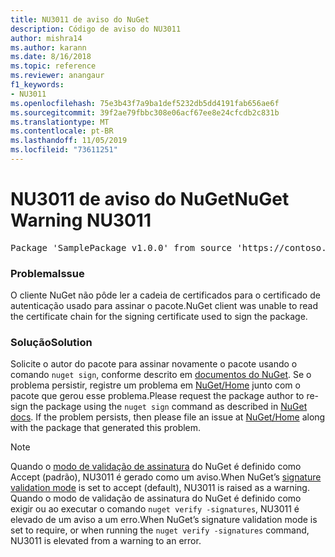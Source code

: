 ```yaml
---
title: NU3011 de aviso do NuGet
description: Código de aviso do NU3011
author: mishra14
ms.author: karann
ms.date: 8/16/2018
ms.topic: reference
ms.reviewer: anangaur
f1_keywords:
- NU3011
ms.openlocfilehash: 75e3b43f7a9ba1def5232db5dd4191fab656ae6f
ms.sourcegitcommit: 39f2ae79fbbc308e06acf67ee8e24cfcdb2c831b
ms.translationtype: MT
ms.contentlocale: pt-BR
ms.lasthandoff: 11/05/2019
ms.locfileid: "73611251"
---
```

# <a name="nuget-warning-nu3011"></a><span data-ttu-id="651e0-103">NU3011 de aviso do NuGet</span><span class="sxs-lookup"><span data-stu-id="651e0-103">NuGet Warning NU3011</span></span>

<pre>Package 'SamplePackage v1.0.0' from source 'https://contoso.com/index.json': The primary signature is invalid.</pre>

### <a name="issue"></a><span data-ttu-id="651e0-104">Problema</span><span class="sxs-lookup"><span data-stu-id="651e0-104">Issue</span></span>

<span data-ttu-id="651e0-105">O cliente NuGet não pôde ler a cadeia de certificados para o certificado de autenticação usado para assinar o pacote.</span><span class="sxs-lookup"><span data-stu-id="651e0-105">NuGet client was unable to read the certificate chain for the signing certificate used to sign the package.</span></span>


### <a name="solution"></a><span data-ttu-id="651e0-106">Solução</span><span class="sxs-lookup"><span data-stu-id="651e0-106">Solution</span></span>

<span data-ttu-id="651e0-107">Solicite o autor do pacote para assinar novamente o pacote usando o comando `nuget sign`, conforme descrito em [documentos do NuGet](https://docs.microsoft.com/nuget/create-packages/sign-a-package). Se o problema persistir, registre um problema em [NuGet/Home](https://github.com/NuGet/Home/issues) junto com o pacote que gerou esse problema.</span><span class="sxs-lookup"><span data-stu-id="651e0-107">Please request the package author to re-sign the package using the `nuget sign` command as described in [NuGet docs](https://docs.microsoft.com/nuget/create-packages/sign-a-package). If the problem persists, then please file an issue at [NuGet/Home](https://github.com/NuGet/Home/issues) along with the package that generated this problem.</span></span>


> [!Note]
> <span data-ttu-id="651e0-108">Quando o [modo de validação de assinatura](https://docs.microsoft.com/nuget/consume-packages/installing-signed-packages#configure-package-signature-requirements) do NuGet é definido como Accept (padrão), NU3011 é gerado como um aviso.</span><span class="sxs-lookup"><span data-stu-id="651e0-108">When NuGet’s [signature validation mode](https://docs.microsoft.com/nuget/consume-packages/installing-signed-packages#configure-package-signature-requirements) is set to accept (default), NU3011 is raised as a warning.</span></span> <span data-ttu-id="651e0-109">Quando o modo de validação de assinatura do NuGet é definido como exigir ou ao executar o comando `nuget verify -signatures`, NU3011 é elevado de um aviso a um erro.</span><span class="sxs-lookup"><span data-stu-id="651e0-109">When NuGet’s signature validation mode is set to require, or when running the `nuget verify -signatures` command, NU3011 is elevated from a warning to an error.</span></span> 
